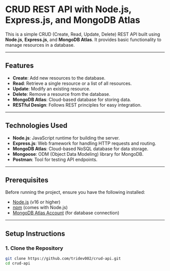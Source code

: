 # CRUD REST API with Node.js, Express.js, and MongoDB Atlas

This is a simple CRUD (Create, Read, Update, Delete) REST API built using **Node.js**, **Express.js**, and **MongoDB Atlas**. It provides basic functionality to manage resources in a database.

---

## Features

- **Create**: Add new resources to the database.
- **Read**: Retrieve a single resource or a list of all resources.
- **Update**: Modify an existing resource.
- **Delete**: Remove a resource from the database.
- **MongoDB Atlas**: Cloud-based database for storing data.
- **RESTful Design**: Follows REST principles for easy integration.

---

## Technologies Used

- **Node.js**: JavaScript runtime for building the server.
- **Express.js**: Web framework for handling HTTP requests and routing.
- **MongoDB Atlas**: Cloud-based NoSQL database for data storage.
- **Mongoose**: ODM (Object Data Modeling) library for MongoDB.
- **Postman**: Tool for testing API endpoints.

---

## Prerequisites

Before running the project, ensure you have the following installed:

- [Node.js](https://nodejs.org/) (v16 or higher)
- [npm](https://www.npmjs.com/) (comes with Node.js)
- [MongoDB Atlas Account](https://www.mongodb.com/cloud/atlas) (for database connection)

---

## Setup Instructions

### 1. Clone the Repository

```bash
git clone https://github.com/tridev002/crud-api.git
cd crud-api

```
